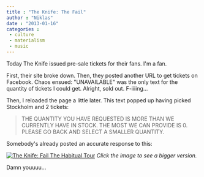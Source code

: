 ```yaml
---
title : "The Knife: The Fail"
author : "Niklas"
date : "2013-01-16"
categories : 
 - culture
 - materialism
 - music
---
```


Today The Knife issued pre-sale tickets for their fans. I'm a fan.

First, their site broke down. Then, they posted another URL to get tickets on Facebook. Chaos ensued: "UNAVAILABLE" was the only text for the quantity of tickets I could get. Alright, sold out. F-iiiing...

Then, I reloaded the page a little later. This text popped up having picked Stockholm and 2 tickets:

> THE QUANTITY YOU HAVE REQUESTED IS MORE THAN WE CURRENTLY HAVE IN STOCK. THE MOST WE CAN PROVIDE IS 0. PLEASE GO BACK AND SELECT A SMALLER QUANTITY.

Somebody's already posted an accurate response to this:

[](http://i.imgur.com/84svx.jpg?1)[![The Knife: Fail The Habitual Tour](https://niklasblog.com/wp-content/2013-01-16_1036-2.png "The Knife: Fail The Habitual Tour")](https://niklasblog.com/?attachment_id=12674) _Click the image to see a bigger version._

Damn youuuu...
